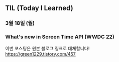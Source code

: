 ## TIL (Today I Learned)

### 3월 18일 (월)    
### What's new in Screen Time API (WWDC 22)    
이번 포스팅은 원본 블로그 링크로 대체합니다!   
https://green1229.tistory.com/457       